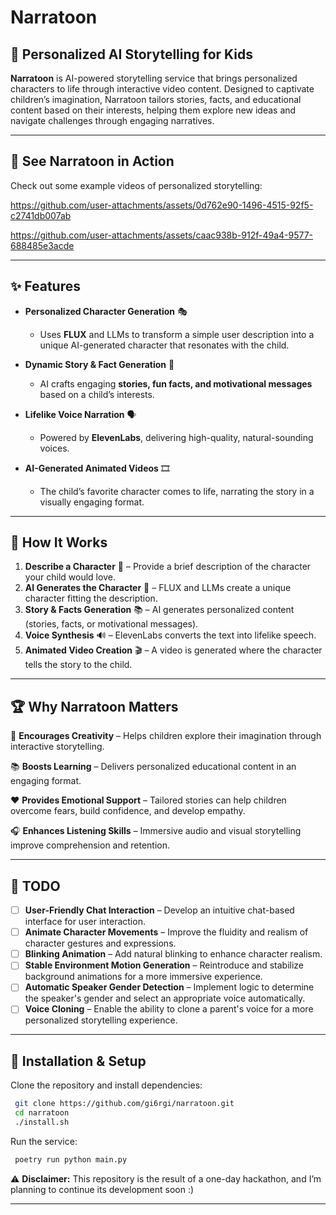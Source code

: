 # Narratoon

## 🚀 Personalized AI Storytelling for Kids

**Narratoon** is AI-powered storytelling service that brings personalized characters to life through interactive video content. Designed to captivate children’s imagination, Narratoon tailors stories, facts, and educational content based on their interests, helping them explore new ideas and navigate challenges through engaging narratives.

---

## 🎥 See Narratoon in Action

Check out some example videos of personalized storytelling:

https://github.com/user-attachments/assets/0d762e90-1496-4515-92f5-c2741db007ab

https://github.com/user-attachments/assets/caac938b-912f-49a4-9577-688485e3acde

---

## ✨ Features

- **Personalized Character Generation** 🎭
  - Uses **FLUX** and LLMs to transform a simple user description into a unique AI-generated character that resonates with the child.

- **Dynamic Story & Fact Generation** 📖
  - AI crafts engaging **stories, fun facts, and motivational messages** based on a child’s interests.

- **Lifelike Voice Narration** 🗣️
  - Powered by **ElevenLabs**, delivering high-quality, natural-sounding voices.

- **AI-Generated Animated Videos** 🎞️
  - The child’s favorite character comes to life, narrating the story in a visually engaging format.

---

## 🔧 How It Works

1. **Describe a Character** 📝 – Provide a brief description of the character your child would love.
2. **AI Generates the Character** 🤖 – FLUX and LLMs create a unique character fitting the description.
3. **Story & Facts Generation** 📚 – AI generates personalized content (stories, facts, or motivational messages).
4. **Voice Synthesis** 🔊 – ElevenLabs converts the text into lifelike speech.
5. **Animated Video Creation** 🎬 – A video is generated where the character tells the story to the child.

---

## 🏆 Why Narratoon Matters

🎨 **Encourages Creativity** – Helps children explore their imagination through interactive storytelling.

📚 **Boosts Learning** – Delivers personalized educational content in an engaging format.

❤️ **Provides Emotional Support** – Tailored stories can help children overcome fears, build confidence, and develop empathy.

🎧 **Enhances Listening Skills** – Immersive audio and visual storytelling improve comprehension and retention.

---

## 📌 TODO

- [ ] **User-Friendly Chat Interaction** – Develop an intuitive chat-based interface for user interaction.
- [ ] **Animate Character Movements** – Improve the fluidity and realism of character gestures and expressions.
- [ ] **Blinking Animation** – Add natural blinking to enhance character realism.
- [ ] **Stable Environment Motion Generation** – Reintroduce and stabilize background animations for a more immersive experience.
- [ ] **Automatic Speaker Gender Detection** – Implement logic to determine the speaker's gender and select an appropriate voice automatically.
- [ ] **Voice Cloning** – Enable the ability to clone a parent's voice for a more personalized storytelling experience.

---

## 📌 Installation & Setup

Clone the repository and install dependencies:
```bash
 git clone https://github.com/gi6rgi/narratoon.git
 cd narratoon
 ./install.sh
```

Run the service:
```bash
 poetry run python main.py
```

⚠️ **Disclaimer:** This repository is the result of a one-day hackathon, and I’m planning to continue its development soon :)

---
